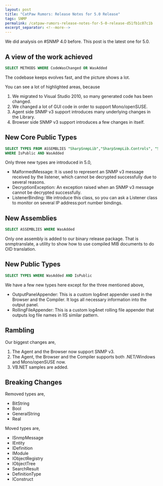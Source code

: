 ```yaml
---
layout: post
title: "CatPaw Rumors: Release Notes for 5.0 Release"
tags: SNMP
permalink: /catpaw-rumors-release-notes-for-5-0-release-d51fb1c07c1b
excerpt_separator: <!--more-->
---
```

We did analysis on #SNMP 4.0 before. This post is the latest one for 5.0.
<!--more-->

## A view of the work achieved

``` sql
SELECT METHODS WHERE CodeWasChanged OR WasAdded
```

The codebase keeps evolves fast, and the picture shows a lot.

You can see a lot of highlighted areas, because

1. We migrated to Visual Studio 2010, so many generated code has been changed.
1. We changed a lot of GUI code in order to support Mono/openSUSE.
1. Agent side SNMP v3 support introduces many underlying changes in the Library.
1. Browser side SNMP v3 support introduces a few changes in itself.

## New Core Public Types

``` sql
SELECT TYPES FROM ASSEMBLIES "SharpSnmpLib","SharpSnmpLib.Controls", "SharpSnmpLib.Mib"
WHERE IsPublic AND WasAdded
```

Only three new types are introduced in 5.0,

* MalformedMessage: It is used to represent an SNMP v3 message received by the listener, which cannot be decrypted successfully due to several reasons.
* DecryptionException: An exception raised when an SNMP v3 message cannot be decrypted successfully.
* ListenerBinding: We introduce this class, so you can ask a Listener class to monitor on several IP address:port number bindings.

## New Assemblies

``` sql
SELECT ASSEMBLIES WHERE WasAdded
```

Only one assembly is added to our binary release package. That is snmptranslate, a utility to show how to use compiled MIB documents to do OID translation.

## New Public Types

``` sql
SELECT TYPES WHERE WasAdded AND IsPublic
```

We have a few new types here except for the three mentioned above,

* OutputPanelAppender: This is a custom log4net appender used in the Browser and the Compiler. It logs all necessary information into the output panel.
* RollingFileAppender: This is a custom log4net rolling file appender that outputs log file names in IIS similar pattern.

## Rambling

Our biggest changes are,

1. The Agent and the Browser now support SNMP v3.
1. The Agent, the Browser and the Compiler supports both .NET/Windows and Mono/openSUSE now.
1. VB.NET samples are added.

## Breaking Changes

Removed types are,

* BitString
* Bool
* GeneralString
* Real

Moved types are,

* ISnmpMessage
* IEntity
* IDefinition
* IModule
* IObjectRegistry
* IObjectTree
* SearchResult
* DefinitionType
* IConstruct
